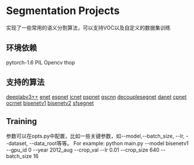 # Segmentation Projects
实现了一些常用的语义分割算法，可以支持VOC以及自定义的数据集训练

## 环境依赖
pytorch-1.6
PIL
Opencv
thop


## 支持的算法
[deeplabv3++](https://arxiv.org/pdf/1802.02611.pdf)
[enet](https://arxiv.org/pdf/1606.02147.pdf)
[espnet](https://arxiv.org/abs/1803.06815v2)
[icnet](https://arxiv.org/pdf/1704.08545.pdf)
[pspnet](https://arxiv.org/pdf/1612.01105.pdf)
[gscnn](https://arxiv.org/pdf/1907.05740.pdf)
[decouplesegnet](https://arxiv.org/pdf/2007.10035.pdf)
[danet](https://arxiv.org/pdf/1809.02983.pdf)
[cpnet](https://arxiv.org/pdf/2004.01547.pdf)
[ocrnet](https://arxiv.org/pdf/1909.11065.pdf)
[bisenetv1](https://arxiv.org/pdf/1808.00897.pdf)
[bisenetv2](https://arxiv.org/pdf/2004.02147.pdf)
[sfsegnet](https://arxiv.org/pdf/2002.10120v3.pdf)

## Training
参数可以在opts.py中配置，比如一些关键参数，如--model,--batch_size, --lr, --dataset, --data_root等等。
For example:
python main.py --model bisenetv1 --gpu_id 0 --year 2012_aug --crop_val --lr 0.01 --crop_size 640 --batch_size 16